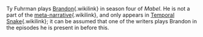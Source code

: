 Ty Fuhrman plays [Brandon](Brandon "Brandon"){.wikilink} in season four
of *Mabel*. He is not a part of the
[meta-narrative](meta-narrative "meta-narrative"){.wikilink}, and only
appears in [Temporal
Snake](Episode_Thirty-Two:_Temporal_Snake "Temporal Snake"){.wikilink};
it can be assumed that one of the writers plays Brandon in the episodes
he is present in before this.

